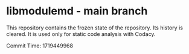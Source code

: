 # libmodulemd - main branch

This repository contains the frozen state of the repository.
Its history is cleared. It is used only for static code
analysis with Codacy.

Commit Time: 1719449968